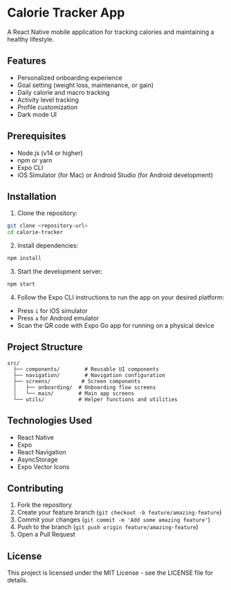 # Calorie Tracker App

A React Native mobile application for tracking calories and maintaining a healthy lifestyle.

## Features

- Personalized onboarding experience
- Goal setting (weight loss, maintenance, or gain)
- Daily calorie and macro tracking
- Activity level tracking
- Profile customization
- Dark mode UI

## Prerequisites

- Node.js (v14 or higher)
- npm or yarn
- Expo CLI
- iOS Simulator (for Mac) or Android Studio (for Android development)

## Installation

1. Clone the repository:
```bash
git clone <repository-url>
cd calorie-tracker
```

2. Install dependencies:
```bash
npm install
```

3. Start the development server:
```bash
npm start
```

4. Follow the Expo CLI instructions to run the app on your desired platform:
- Press `i` for iOS simulator
- Press `a` for Android emulator
- Scan the QR code with Expo Go app for running on a physical device

## Project Structure

```
src/
  ├── components/        # Reusable UI components
  ├── navigation/        # Navigation configuration
  ├── screens/          # Screen components
  │   ├── onboarding/  # Onboarding flow screens
  │   └── main/        # Main app screens
  └── utils/           # Helper functions and utilities
```

## Technologies Used

- React Native
- Expo
- React Navigation
- AsyncStorage
- Expo Vector Icons

## Contributing

1. Fork the repository
2. Create your feature branch (`git checkout -b feature/amazing-feature`)
3. Commit your changes (`git commit -m 'Add some amazing feature'`)
4. Push to the branch (`git push origin feature/amazing-feature`)
5. Open a Pull Request

## License

This project is licensed under the MIT License - see the LICENSE file for details.
